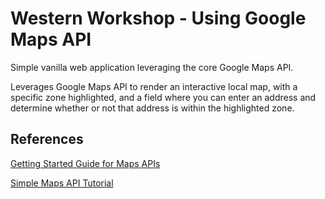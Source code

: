 # Western Workshop - Using Google Maps API

Simple vanilla web application leveraging the core Google Maps API.

Leverages Google Maps API to render an interactive local map, with a specific zone highlighted, and a field where you can enter an address and determine whether or not that address is within the highlighted zone.

## References

[Getting Started Guide for Maps APIs](https://developers.google.com/maps/gmp-get-started)

[Simple Maps API Tutorial](https://developers.google.com/maps/documentation/javascript/tutorial?hl=en_US)
